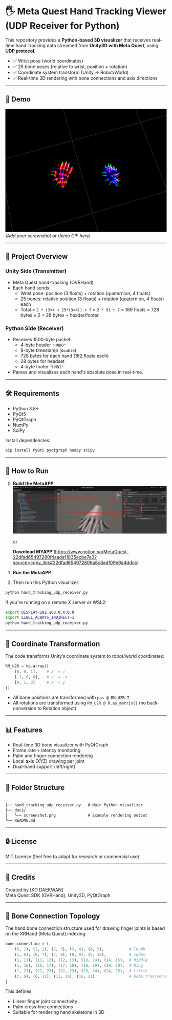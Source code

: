 # 🖐️ Meta Quest Hand Tracking Viewer (UDP Receiver for Python)

This repository provides a **Python-based 3D visualizer** that receives real-time hand-tracking data streamed from **Unity3D with Meta Quest**, using **UDP protocol**.

- ✅ Wrist pose (world coordinates)
- ✅ 25 bone poses (relative to wrist, position + rotation)
- ✅ Coordinate system transform (Unity → Robot/World)
- ✅ Real-time 3D rendering with bone connections and axis directions

---

## 📸 Demo

![screenshot](docs/screenshot.png)  
_(Add your screenshot or demo GIF here)_

---

## 🔗 Project Overview

### Unity Side (Transmitter)
- Meta Quest hand-tracking (OVRHand)
- Each hand sends:
  - Wrist pose: position (3 floats) + rotation (quaternion, 4 floats)
  - 25 bones: relative position (3 floats) + rotation (quaternion, 4 floats) each
  - Total = `2 * (3+4 + 25*(3+4)) + 7` = `2 * 91 + 7` = 189 floats = 728 bytes × 2 + 28 bytes + header/footer 

### Python Side (Receiver)
- Receives 1500-byte packet:
  - 4-byte header `"HND0"`
  - 8-byte timestamp (`double`)
  - 728 bytes for each hand (182 floats each)
  - 28 bytes for headset
  - 4-byte footer `"HND1"`
- Parses and visualizes each hand's absolute pose in real-time.

---

## 🛠 Requirements

- Python 3.8+
- PyQt5
- PyQtGraph
- NumPy
- SciPy

Install dependencies:
```bash
pip install PyQt5 pyqtgraph numpy scipy
```

---

## 🚀 How to Run

0. **Build the MetaAPP** 
    ![screenshot](docs/script_unity3d_apply.png)

    or

    **Download MYAPP** 
    (https://www.notion.so/MetaQuest-22dfad65497280f4aadaf1835ecbe7e3?source=copy_link#22dfad654972806a8cdadf09e9a4ddcb)

1. **Run the MetaAPP**

2. Then run this Python visualizer:
```bash
python hand_tracking_udp_receiver.py
```

If you're running on a remote X server or WSL2:
```bash
export DISPLAY=192.168.0.X:0.0
export LIBGL_ALWAYS_INDIRECT=1
python hand_tracking_udp_receiver.py
```

---

## 🧠 Coordinate Transformation

The code transforms Unity’s coordinate system to robot/world coordinates:

```python
RM_U2R = np.array([
    [0, 0, 1],    # x' = z
    [-1, 0, 0],   # y' = -x
    [0, 1, 0]     # z' = y
])
```

- All bone positions are transformed with `pos @ RM_U2R.T`
- All rotations are transformed using `RM_U2R @ R.as_matrix()` (no back-conversion to Rotation object)

---

## 📊 Features

- Real-time 3D bone visualizer with PyQtGraph
- Frame rate + latency monitoring
- Palm and finger connection rendering
- Local axis (XYZ) drawing per joint
- Dual-hand support (left/right)

---

## 📁 Folder Structure

```
.
├── hand_tracking_udp_receiver.py   # Main Python visualizer
├── docs/
│   └── screenshot.png              # Example rendering output
└── README.md
```

---

## 🔒 License

MIT License (feel free to adapt for research or commercial use)

---

## 🙏 Credits

Created by [KO DAEKWAN]  
Meta Quest SDK (OVRHand), Unity3D, PyQtGraph

---

## 🦴 Bone Connection Topology

The hand bone connection structure used for drawing finger joints is based on the XRHand (Meta Quest) indexing:

```python
bone_connection = [
    (0, 1), (1, 2), (2, 3), (3, 4), (4, 5),           # Thumb
    (1, 6), (6, 7), (7, 8), (8, 9), (9, 10),          # Index
    (1, 11), (11, 12), (12, 13), (13, 14), (14, 15),  # Middle
    (1, 16), (16, 17), (17, 18), (18, 19), (19, 20),  # Ring
    (1, 21), (21, 22), (22, 23), (23, 24), (24, 25),  # Little
    (2, 6), (6, 11), (11, 16), (16, 21)               # palm transverse
]
```

This defines:
- Linear finger joint connectivity
- Palm cross-line connections
- Suitable for rendering hand skeletons in 3D